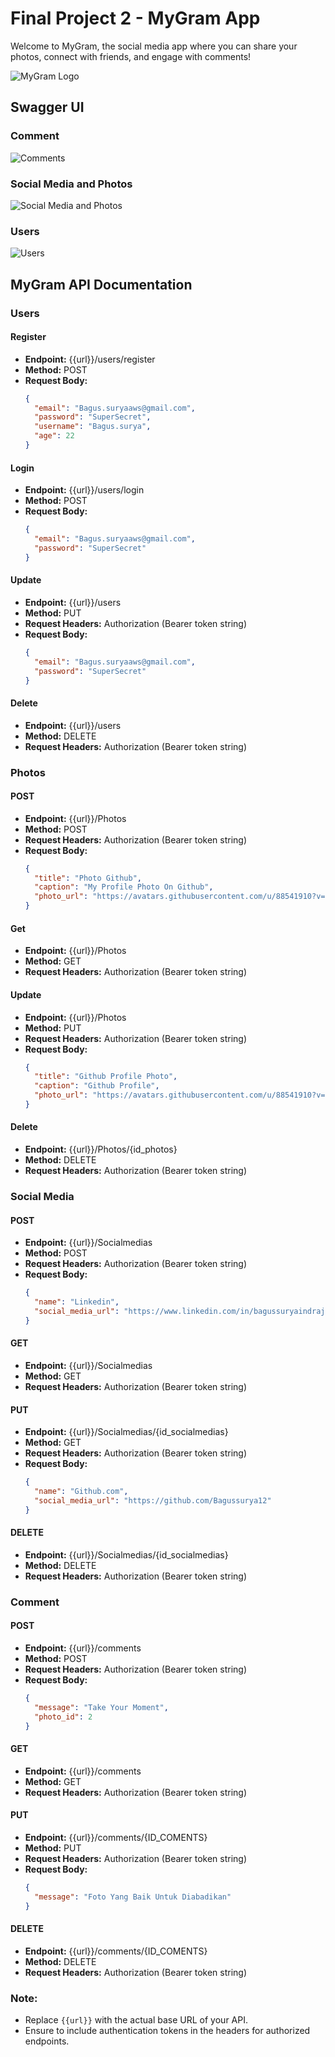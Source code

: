 # Final Project 2 - MyGram App

Welcome to MyGram, the social media app where you can share your photos, connect with friends, and engage with comments!

![MyGram Logo](assets/mygram_logo.png)

## Swagger UI

### Comment

![Comments](assets/comments.png)

### Social Media and Photos

![Social Media and Photos](assets/photos_and_social_media.png)

### Users

![Users](assets/users.png)

## MyGram API Documentation

### Users

#### Register

- **Endpoint:** {{url}}/users/register
- **Method:** POST
- **Request Body:**
  ```json
  {
    "email": "Bagus.suryaaws@gmail.com",
    "password": "SuperSecret",
    "username": "Bagus.surya",
    "age": 22
  }
  ```

#### Login

- **Endpoint:** {{url}}/users/login
- **Method:** POST
- **Request Body:**
  ```json
  {
    "email": "Bagus.suryaaws@gmail.com",
    "password": "SuperSecret"
  }
  ```

#### Update

- **Endpoint:** {{url}}/users
- **Method:** PUT
- **Request Headers:** Authorization (Bearer token string)
- **Request Body:**
  ```json
  {
    "email": "Bagus.suryaaws@gmail.com",
    "password": "SuperSecret"
  }
  ```

#### Delete

- **Endpoint:** {{url}}/users
- **Method:** DELETE
- **Request Headers:** Authorization (Bearer token string)

### Photos

#### POST

- **Endpoint:** {{url}}/Photos
- **Method:** POST
- **Request Headers:** Authorization (Bearer token string)
- **Request Body:**
  ```json
  {
    "title": "Photo Github",
    "caption": "My Profile Photo On Github",
    "photo_url": "https://avatars.githubusercontent.com/u/88541910?v=4"
  }
  ```

#### Get

- **Endpoint:** {{url}}/Photos
- **Method:** GET
- **Request Headers:** Authorization (Bearer token string)

#### Update

- **Endpoint:** {{url}}/Photos
- **Method:** PUT
- **Request Headers:** Authorization (Bearer token string)
- **Request Body:**
  ```json
  {
    "title": "Github Profile Photo",
    "caption": "Github Profile",
    "photo_url": "https://avatars.githubusercontent.com/u/88541910?v=4"
  }
  ```

#### Delete

- **Endpoint:** {{url}}/Photos/{id_photos}
- **Method:** DELETE
- **Request Headers:** Authorization (Bearer token string)

### Social Media

#### POST

- **Endpoint:** {{url}}/Socialmedias
- **Method:** POST
- **Request Headers:** Authorization (Bearer token string)
- **Request Body:**
  ```json
  {
    "name": "Linkedin",
    "social_media_url": "https://www.linkedin.com/in/bagussuryaindrajati/"
  }
  ```

#### GET

- **Endpoint:** {{url}}/Socialmedias
- **Method:** GET
- **Request Headers:** Authorization (Bearer token string)

#### PUT

- **Endpoint:** {{url}}/Socialmedias/{id_socialmedias}
- **Method:** GET
- **Request Headers:** Authorization (Bearer token string)
- **Request Body:**
  ```json
  {
    "name": "Github.com",
    "social_media_url": "https://github.com/Bagussurya12"
  }
  ```

#### DELETE

- **Endpoint:** {{url}}/Socialmedias/{id_socialmedias}
- **Method:** DELETE
- **Request Headers:** Authorization (Bearer token string)

### Comment

#### POST

- **Endpoint:** {{url}}/comments
- **Method:** POST
- **Request Headers:** Authorization (Bearer token string)
- **Request Body:**
  ```json
  {
    "message": "Take Your Moment",
    "photo_id": 2
  }
  ```

#### GET

- **Endpoint:** {{url}}/comments
- **Method:** GET
- **Request Headers:** Authorization (Bearer token string)

#### PUT

- **Endpoint:** {{url}}/comments/{ID_COMENTS}
- **Method:** PUT
- **Request Headers:** Authorization (Bearer token string)
- **Request Body:**
  ```json
  {
    "message": "Foto Yang Baik Untuk Diabadikan"
  }
  ```

#### DELETE

- **Endpoint:** {{url}}/comments/{ID_COMENTS}
- **Method:** DELETE
- **Request Headers:** Authorization (Bearer token string)

### Note:

- Replace `{{url}}` with the actual base URL of your API.
- Ensure to include authentication tokens in the headers for authorized endpoints.
